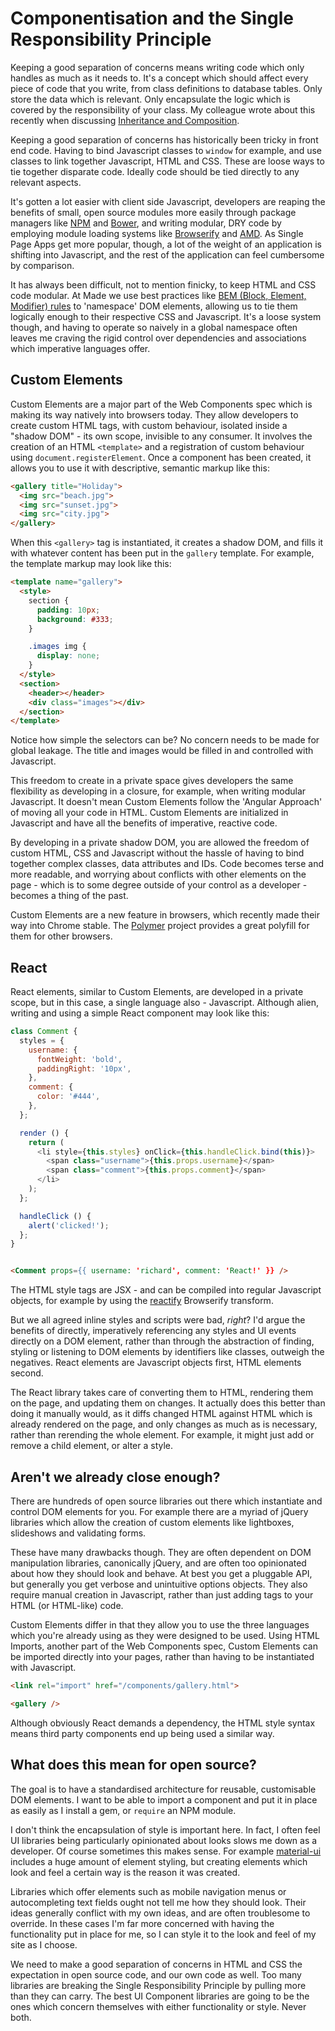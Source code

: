 # Componentisation and the Single Responsibility Principle

Keeping a good separation of concerns means writing code which only handles as much as it needs to. It's a concept which should affect every piece of code that you write, from class definitions to database tables. Only store the data which is relevant. Only encapsulate the logic which is covered by the responsibility of your class. My colleague wrote about this recently when discussing [Inheritance and Composition][luke_inheritance_composition].

Keeping a good separation of concerns has historically been tricky in front end code. Having to bind Javascript classes to `window` for example, and use classes to link together Javascript, HTML and CSS. These are loose ways to tie together disparate code. Ideally code should be tied directly to any relevant aspects.

It's gotten a lot easier with client side Javascript, developers are reaping the benefits of small, open source modules more easily through package managers like [NPM][npm] and [Bower][bower], and writing modular, DRY code by employing module loading systems like [Browserify][browserify] and [AMD][amd]. As Single Page Apps get more popular, though, a lot of the weight of an application is shifting into Javascript, and the rest of the application can feel cumbersome by comparison.

It has always been difficult, not to mention finicky, to keep HTML and CSS code modular. At Made we use best practices like [BEM (Block, Element, Modifier) rules][bem] to 'namespace' DOM elements, allowing us to tie them logically enough to their respective CSS and Javascript. It's a loose system though, and having to operate so naively in a global namespace often leaves me craving the rigid control over dependencies and associations which imperative languages offer.

## Custom Elements

Custom Elements are a major part of the Web Components spec which is making its way natively into browsers today. They allow developers to create custom HTML tags, with custom behaviour, isolated inside a "shadow DOM" - its own scope, invisible to any consumer. It involves the creation of an HTML `<template>` and a registration of custom behaviour using `document.registerElement`. Once a component has been created, it allows you to use it with descriptive, semantic markup like this:

```html
<gallery title="Holiday">
  <img src="beach.jpg">
  <img src="sunset.jpg">
  <img src="city.jpg">
</gallery>
```

When this `<gallery>` tag is instantiated, it creates a shadow DOM, and fills it with whatever content has been put in the `gallery` template. For example, the template markup may look like this:

```html
<template name="gallery">
  <style>
    section {
      padding: 10px;
      background: #333;
    }

    .images img {
      display: none;
    }
  </style>
  <section>
    <header></header>
    <div class="images"></div>
  </section>
</template>
```

Notice how simple the selectors can be? No concern needs to be made for global leakage. The title and images would be filled in and controlled with Javascript.

This freedom to create in a private space gives developers the same flexibility as developing in a closure, for example, when writing modular Javascript. It doesn't mean Custom Elements follow the 'Angular Approach' of moving all your code in HTML. Custom Elements are initialized in Javascript and have all the benefits of imperative, reactive code.

By developing in a private shadow DOM, you are allowed the freedom of custom HTML, CSS and Javascript without the hassle of having to bind together complex classes, data attributes and IDs. Code becomes terse and more readable, and worrying about conflicts with other elements on the page - which is to some degree outside of your control as a developer - becomes a thing of the past.

Custom Elements are a new feature in browsers, which recently made their way into Chrome stable. The [Polymer][polymer] project provides a great polyfill for them for other browsers.

## React

React elements, similar to Custom Elements, are developed in a private scope, but in this case, a single language also - Javascript. Although alien, writing and using a simple React component may look like this:

```js
class Comment {
  styles = {
    username: {
      fontWeight: 'bold',
      paddingRight: '10px',
    },
    comment: {
      color: '#444',
    },
  };

  render () {
    return (
      <li style={this.styles} onClick={this.handleClick.bind(this)}>
        <span class="username">{this.props.username}</span>
        <span class="comment">{this.props.comment}</span>
      </li>
    );
  };

  handleClick () {
    alert('clicked!');
  };
}
```

```html

<Comment props={{ username: 'richard', comment: 'React!' }} />
```

The HTML style tags are JSX - and can be compiled into regular Javascript objects, for example by using the [reactify][reactify] Browserify transform.

But we all agreed inline styles and scripts were bad, _right_? I'd argue the benefits of directly, imperatively referencing any styles and UI events directly on a DOM element, rather than through the abstraction of finding, styling or listening to DOM elements by identifiers like classes, outweigh the negatives. React elements are Javascript objects first, HTML elements second.

The React library takes care of converting them to HTML, rendering them on the page, and updating them on changes. It actually does this better than doing it manually would, as it diffs changed HTML against HTML which is already rendered on the page, and only changes as much as is necessary, rather than rerending the whole element. For example, it might just add or remove a child element, or alter a style.

## Aren't we already close enough?

There are hundreds of open source libraries out there which instantiate and control DOM elements for you. For example there are a myriad of jQuery libraries which allow the creation of custom elements like lightboxes, slideshows and validating forms.

These have many drawbacks though. They are often dependent on DOM manipulation libraries, canonically jQuery, and are often too opinionated about how they should look and behave. At best you get a pluggable API, but generally you get verbose and unintuitive options objects. They also require manual creation in Javascript, rather than just adding tags to your HTML (or HTML-like) code.

Custom Elements differ in that they allow you to use the three languages which you're already using as they were designed to be used. Using HTML Imports, another part of the Web Components spec, Custom Elements can be imported directly into your pages, rather than having to be instantiated with Javascript.

```html
<link rel="import" href="/components/gallery.html">

<gallery />
```

Although obviously React demands a dependency, the HTML style syntax means third party components end up being used a similar way.

## What does this mean for open source?

The goal is to have a standardised architecture for reusable, customisable DOM elements. I want to be able to import a component and put it in place as easily as I install a gem, or `require` an NPM module.

I don't think the encapsulation of style is important here. In fact, I often feel UI libraries being particularly opinionated about looks slows me down as a developer. Of course sometimes this makes sense. For example [material-ui][material-ui] includes a huge amount of element styling, but creating elements which look and feel a certain way is the reason it was created.

Libraries which offer elements such as mobile navigation menus or autocompleting text fields ought not tell me how they should look. Their ideas generally conflict with my own ideas, and are often troublesome to override. In these cases I'm far more concerned with having the functionality put in place for me, so I can style it to the look and feel of my site as I choose.

We need to make a good separation of concerns in HTML and CSS the expectation in open source code, and our own code as well. Too many libraries are breaking the Single Responsibility Principle by pulling more than they can carry. The best UI Component libraries are going to be the ones which concern themselves with either functionality or style. Never both.

[luke_inheritance_composition]: https://www.madetech.com/blog/boundaries-in-object-oriented-design
[npm]: npmjs.com
[bower]: http://bower.io/
[browserify]: http://browserify.org/
[amd]: https://github.com/amdjs/amdjs-api/blob/master/AMD.md
[bem]: https://css-tricks.com/bem-101/
[polymer]: https://www.polymer-project.org/1.0/
[reactify]: https://www.npmjs.com/package/reactify
[material-ui]: https://github.com/callemall/material-ui
